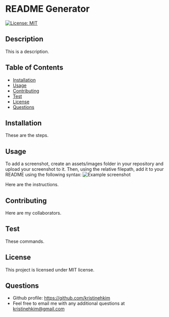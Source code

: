 # README Generator
[![License: MIT](https://img.shields.io/badge/License-MIT-red.svg)](https://opensource.org/licenses/MIT)
## Description 
This is a description.
## Table of Contents
* [Installation](#installation)
* [Usage](#usage)
* [Contributing](#contributing)
* [Test](#test)
* [License](#license)
* [Questions](#questions)
## Installation 
These are the steps.
## Usage 
To add a screenshot, create an assets/images folder in your repository and upload your screenshot to it. Then, using the relative filepath, add it to your README using the following syntax:
![Example screenshot](./img/screenshot.png)

Here are the instructions.
## Contributing 
Here are my collaborators.
## Test 
These commands.
## License 
This project is licensed under MIT license.
## Questions
- Github profile: https://github.com/kristinehkim
- Feel free to email me with any additional questions at
kristinehkim@gmail.com

